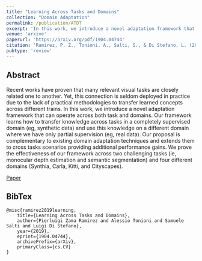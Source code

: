 ```yaml
---
title: "Learning Across Tasks and Domains"
collection: "Domain Adaptation"
permalink: /publication/ATDT
excerpt: 'In this work, we introduce a novel adaptation framework that can operate across both task and domains.'
venue: 'arxive'
paperurl: 'https://arxiv.org/pdf/1904.04744'
citation: 'Ramirez, P. Z., Tonioni, A., Salti, S., & Di Stefano, L. (2019). Learning Across Tasks and Domains. arXiv preprint arXiv:1904.04744.'
pubtype: 'review'
---
```

## Abstract
Recent works have proven that many relevant visual tasks are closely related one to another. Yet, this connection is seldom deployed in practice due to the lack of practical methodologies to transfer learned concepts across different trains. In this work, we introduce a novel adaptation framework that can operate across both task and domains. Our framework learns how to transfer knowledge across tasks in a completely supervised domain (eg, synthetic data) and use this knowledge on a different domain where we have only partial supervision (eg, real data). Our proposal is complementary to existing domain adaptation techniques and extends them to cross tasks scenarios providing additional performance gains. We prove the effectiveness of our framework across two challenging tasks (ie, monocular depth estimation and semantic segmentation) and four different domains (Synthia, Carla, Kitti, and Cityscapes).

[Paper](https://arxiv.org/pdf/1904.04744)

## BibTex
```
@misc{ramirez2019learning,
    title={Learning Across Tasks and Domains},
    author={Pierluigi Zama Ramirez and Alessio Tonioni and Samuele Salti and Luigi Di Stefano},
    year={2019},
    eprint={1904.04744},
    archivePrefix={arXiv},
    primaryClass={cs.CV}
}
```